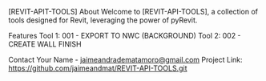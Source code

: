 [REVIT-APIT-TOOLS]
About
Welcome to [REVIT-API-TOOLS], a collection of tools designed for Revit, leveraging the power of pyRevit. 

Features
Tool 1: 001 - EXPORT TO NWC (BACKGROUND)
Tool 2: 002 - CREATE WALL FINISH

Contact
Your Name - jaimeandradematamoro@gmail.com
Project Link: https://github.com/jaimeandmat/REVIT-API-TOOLS.git
